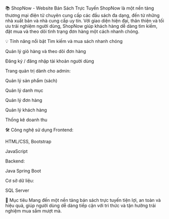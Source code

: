 📚 ShopNow - Website Bán Sách Trực Tuyến
ShopNow là một nền tảng thương mại điện tử chuyên cung cấp các đầu sách đa dạng, đến từ những nhà xuất bản và nhà cung cấp uy tín. Với giao diện hiện đại, thân thiện và tối ưu trải nghiệm người dùng, ShopNow giúp khách hàng dễ dàng tìm kiếm, đặt mua và theo dõi tình trạng đơn hàng một cách nhanh chóng.

💡 Tính năng nổi bật
Tìm kiếm và mua sách nhanh chóng

Quản lý giỏ hàng và theo dõi đơn hàng

Đăng ký / đăng nhập tài khoản người dùng

Trang quản trị dành cho admin:

Quản lý sản phẩm (sách)

Quản lý danh mục

Quản lý đơn hàng

Quản lý khách hàng

Thống kê doanh thu

🛠️ Công nghệ sử dụng
Frontend:

  HTML/CSS, Bootstrap

  JavaScript


Backend:

  Java Spring Boot

  Cơ sở dữ liệu:

  SQL Server

🚀 Mục tiêu
Mang đến một nền tảng bán sách trực tuyến tiện lợi, an toàn và hiệu quả, giúp người dùng dễ dàng tiếp cận với tri thức và tận hưởng trải nghiệm mua sắm mượt mà.
